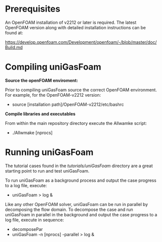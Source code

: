 # Prerequisites
An OpenFOAM installation of v2212 or later is required. The latest OpenFOAM version along with detailed installation instructions can be found at:

https://develop.openfoam.com/Development/openfoam/-/blob/master/doc/Build.md

# Compiling uniGasFoam
**Source the openFOAM enviroment:**

Prior to compiling uniGasFoam source the correct OpenFOAM environment. For example, for the OpenFOAM-v2212 version:

* source [installation path]/OpenFOAM-v2212/etc/bashrc

**Compile libraries and executables**

From within the main repository directory execute the Allwamke script:
* ./Allwmake [nprocs]


# Running uniGasFoam
The tutorial cases found in the *tutorials/uniGasFoam* directory are a great starting point to run and test uniGasFoam.

To run uniGasFoam as a background process and output the case progress to a log file, execute:
* uniGasFoam > log &

Like any other OpenFOAM solver, uniGasFoam can be run in parallel by decomposing the flow domain. To decompose the case and run uniGasFoam in parallel in the background and output the case progress to a log file, execute in sequence:
* decomposePar
* uniGasFoam -n [nprocs] -parallel > log &
